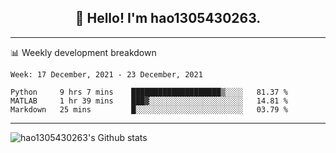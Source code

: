 <h2 align="center">👋 Hello! I'm hao1305430263.</h2>


---- 
📊 Weekly development breakdown

<!--START_SECTION:waka-->
```text
Week: 17 December, 2021 - 23 December, 2021

Python     9 hrs 7 mins    ████████████████████▒░░░░   81.37 % 
MATLAB     1 hr 39 mins    ███▓░░░░░░░░░░░░░░░░░░░░░   14.81 % 
Markdown   25 mins         █░░░░░░░░░░░░░░░░░░░░░░░░   03.79 % 
```
<!--END_SECTION:waka-->
----
![hao1305430263's Github stats](https://github-readme-stats.vercel.app/api?username=hao1305430263&show_icons=true)


<!--
**hao1305430263/hao1305430263** is a ✨ _special_ ✨ repository because its `README.md` (this file) appears on your GitHub profile.

Here are some ideas to get you started:

- 🔭 I’m currently working on ...
- 🌱 I’m currently learning ...
- 👯 I’m looking to collaborate on ...
- 🤔 I’m looking for help with ...
- 💬 Ask me about ...
- 📫 How to reach me: ...
- 😄 Pronouns: ...
- ⚡ Fun fact: ...
-->
